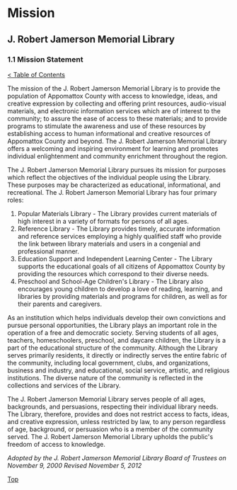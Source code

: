 [0]: ../README.md
[1.1]: mission-statement.md

# Mission
## J. Robert Jamerson Memorial Library
### 1.1 Mission Statement
[< Table of Contents][0]

The mission of the J. Robert Jamerson Memorial Library is to provide the population of Appomattox County with access to knowledge, ideas, and creative expression by collecting and offering print resources, audio-visual materials, and electronic information services which are of interest to the community; to assure the ease of access to these materials; and to provide programs to stimulate the awareness and use of these resources by establishing access to human informational and creative resources of Appomattox County and beyond. The J. Robert Jamerson Memorial Library offers a welcoming and inspiring environment for learning and promotes individual enlightenment and community enrichment throughout the region.

The J. Robert Jamerson Memorial Library pursues its mission for purposes which reflect the objectives of the individual people using the Library. These purposes may be characterized as educational, informational, and recreational. The J. Robert Jamerson Memorial Library has four primary roles:

1. Popular Materials Library - The Library provides current materials of high interest in a variety of formats for persons of all ages.
2. Reference Library - The Library provides timely, accurate information and reference services employing a highly qualified staff who provide the link between library materials and users in a congenial and professional manner.
3. Education Support and Independent Learning Center - The Library supports the educational goals of all citizens of Appomattox County by providing the resources which correspond to their diverse needs.
4. Preschool and School-Age Children's Library - The Library also encourages young children to develop a love of reading, learning, and libraries by providing materials and programs for children, as well as for their parents and caregivers.

As an institution which helps individuals develop their own convictions and pursue personal opportunities, the Library plays an important role in the operation of a free and democratic society. Serving students of all ages, teachers, homeschoolers, preschool, and daycare children, the Library is a part of the educational structure of the community. Although the Library serves primarily residents, it directly or indirectly serves the entire fabric of the community, including local government, clubs, and organizations, business and industry, and educational, social service, artistic, and religious institutions. The diverse nature of the community is reflected in the collections and services of the Library.

The J. Robert Jamerson Memorial Library serves people of all ages, backgrounds, and persuasions, respecting their individual library needs. The Library, therefore, provides and does not restrict access to facts, ideas, and creative expression, unless restricted by law, to any person regardless of age, background, or persuasion who is a member of the community served. The J. Robert Jamerson Memorial Library upholds the public's freedom of access to knowledge.

*Adopted by the J. Robert Jamerson Memorial Library Board of Trustees on November 9, 2000*
*Revised November 5, 2012*

[Top][1.1]